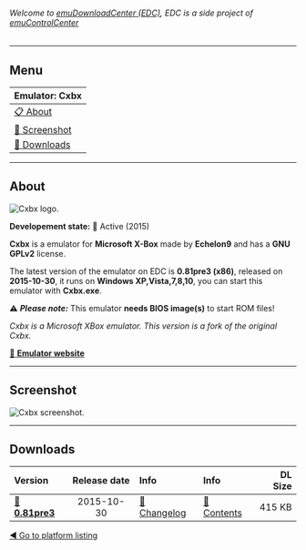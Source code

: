 ###### Welcome to [emuDownloadCenter (EDC)](https://github.com/PhoenixInteractiveNL/emuDownloadCenter/wiki/), EDC is a side project of [emuControlCenter](https://github.com/PhoenixInteractiveNL/emuControlCenter/wiki/)
***
## Menu
| **Emulator: Cxbx** |
|:---------|
| [:clipboard: About](#about) |
| [:sunrise: Screenshot](#screenshot) |
| [:floppy_disk: Downloads](#downloads) |
***
## About
![](https://github.com/PhoenixInteractiveNL/emuDownloadCenter/wiki/images_emulator/cxbx_logo_200.jpg "Cxbx logo.")

**Developement state:** :large_blue_circle: Active (2015)

**Cxbx** is a emulator for **Microsoft X-Box** made by **Echelon9** and has a **GNU GPLv2** license.

The latest version of the emulator on EDC is **0.81pre3 (x86)**, released on **2015-10-30**, it runs on **Windows XP,Vista,7,8,10**, you can start this emulator with **Cxbx.exe**.

:warning: _**Please note:**_ This emulator **needs BIOS image(s)** to start ROM files!

_Cxbx is a Microsoft XBox emulator. This version is a fork of the original Cxbx._

[:link: **Emulator website**](https://github.com/Echelon9/cxbx-shogun)
***
## Screenshot
![](https://raw.githubusercontent.com/PhoenixInteractiveNL/emuDownloadCenter/master/hooks/cxbx/emulator_screenshot_01.jpg "Cxbx screenshot.")
***
## Downloads
| Version  | Release date  | Info       | Info       | DL Size    |
|:---------|:-------------:|:-----------|:-----------|-----------:|
| [:floppy_disk: **0.81pre3**](https://github.com/PhoenixInteractiveNL/edc-repo0006/raw/master/cxbx/0.81pre3.7z) | 2015-10-30 | [:page_facing_up: Changelog](https://github.com/PhoenixInteractiveNL/edc-repo0006/blob/master/cxbx/0.81pre3_changelog.txt) | [:mag_right: Contents](https://github.com/PhoenixInteractiveNL/edc-repo0006/blob/master/cxbx/0.81pre3_contents.txt) | 415 KB |

[:arrow_backward: Go to platform listing](https://github.com/PhoenixInteractiveNL/emuDownloadCenter/wiki/EDC-Platform-List)
